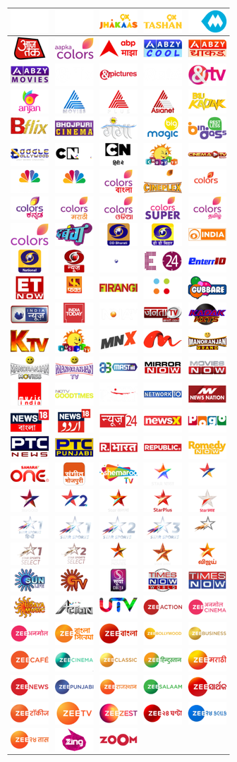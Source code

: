 | ![](https://raw.githubusercontent.com/RevGear/logo/master/Countries/IN/1-Sports.png) | ![](https://raw.githubusercontent.com/RevGear/logo/master/Countries/IN/9X-Jalwa.png) | ![](https://raw.githubusercontent.com/RevGear/logo/master/Countries/IN/9X-Jhakaas.png) | ![](https://raw.githubusercontent.com/RevGear/logo/master/Countries/IN/9X-Tashan.png) | ![](https://raw.githubusercontent.com/RevGear/logo/master/Countries/IN/9XM.png) | 
|:---:|:---:|:---:|:---:|:---:| 
| ![](https://raw.githubusercontent.com/RevGear/logo/master/Countries/IN/Aaj-Tak.png) | ![](https://raw.githubusercontent.com/RevGear/logo/master/Countries/IN/Aapka-Colors.png) | ![](https://raw.githubusercontent.com/RevGear/logo/master/Countries/IN/ABP-Majha.png) | ![](https://raw.githubusercontent.com/RevGear/logo/master/Countries/IN/Abzy-Cool.png) | ![](https://raw.githubusercontent.com/RevGear/logo/master/Countries/IN/Abzy-Dhakad.png) | 
| ![](https://raw.githubusercontent.com/RevGear/logo/master/Countries/IN/Abzy-Movies.png) | ![](https://raw.githubusercontent.com/RevGear/logo/master/Countries/IN/And-Flix.png) | ![](https://raw.githubusercontent.com/RevGear/logo/master/Countries/IN/And-Pictures.png) | ![](https://raw.githubusercontent.com/RevGear/logo/master/Countries/IN/And-Prive.png) | ![](https://raw.githubusercontent.com/RevGear/logo/master/Countries/IN/And-TV.png) | 
| ![](https://raw.githubusercontent.com/RevGear/logo/master/Countries/IN/Anjan-TV.png) | ![](https://raw.githubusercontent.com/RevGear/logo/master/Countries/IN/Asianet-Movies.png) | ![](https://raw.githubusercontent.com/RevGear/logo/master/Countries/IN/Asianet-Plus.png) | ![](https://raw.githubusercontent.com/RevGear/logo/master/Countries/IN/Asianet.png) | ![](https://raw.githubusercontent.com/RevGear/logo/master/Countries/IN/B4U-Kadak.png) | 
| ![](https://raw.githubusercontent.com/RevGear/logo/master/Countries/IN/Bflix-Movies.png) | ![](https://raw.githubusercontent.com/RevGear/logo/master/Countries/IN/Bhojpuri-Cinema.png) | ![](https://raw.githubusercontent.com/RevGear/logo/master/Countries/IN/Big-Ganga.png) | ![](https://raw.githubusercontent.com/RevGear/logo/master/Countries/IN/Big-Magic.png) | ![](https://raw.githubusercontent.com/RevGear/logo/master/Countries/IN/Bindass.png) | 
| ![](https://raw.githubusercontent.com/RevGear/logo/master/Countries/IN/Boogle-Bollywood.png) | ![](https://raw.githubusercontent.com/RevGear/logo/master/Countries/IN/Cartoon-Network-HD-Plus.png) | ![](https://raw.githubusercontent.com/RevGear/logo/master/Countries/IN/Cartoon-Network-Hindi.png) | ![](https://raw.githubusercontent.com/RevGear/logo/master/Countries/IN/Chutti-TV.png) | ![](https://raw.githubusercontent.com/RevGear/logo/master/Countries/IN/Cinema-TV.png) | 
| ![](https://raw.githubusercontent.com/RevGear/logo/master/Countries/IN/CNBC-Awaaz.png) | ![](https://raw.githubusercontent.com/RevGear/logo/master/Countries/IN/CNBC-Bajar.png) | ![](https://raw.githubusercontent.com/RevGear/logo/master/Countries/IN/Colors-Bangla.png) | ![](https://raw.githubusercontent.com/RevGear/logo/master/Countries/IN/Colors-Cineplex.png) | ![](https://raw.githubusercontent.com/RevGear/logo/master/Countries/IN/Colors-Infinity.png) | 
| ![](https://raw.githubusercontent.com/RevGear/logo/master/Countries/IN/Colors-Kannada.png) | ![](https://raw.githubusercontent.com/RevGear/logo/master/Countries/IN/Colors-Marathi.png) | ![](https://raw.githubusercontent.com/RevGear/logo/master/Countries/IN/Colors-Odia.png) | ![](https://raw.githubusercontent.com/RevGear/logo/master/Countries/IN/Colors-Super.png) | ![](https://raw.githubusercontent.com/RevGear/logo/master/Countries/IN/Colors-Tamil.png) | 
| ![](https://raw.githubusercontent.com/RevGear/logo/master/Countries/IN/Colors.png) | ![](https://raw.githubusercontent.com/RevGear/logo/master/Countries/IN/Dabangg.png) | ![](https://raw.githubusercontent.com/RevGear/logo/master/Countries/IN/DD-Bharati.png) | ![](https://raw.githubusercontent.com/RevGear/logo/master/Countries/IN/DD-Bihar.png) | ![](https://raw.githubusercontent.com/RevGear/logo/master/Countries/IN/DD-India.png) | 
| ![](https://raw.githubusercontent.com/RevGear/logo/master/Countries/IN/DD-National.png) | ![](https://raw.githubusercontent.com/RevGear/logo/master/Countries/IN/DD-News.png) | ![](https://raw.githubusercontent.com/RevGear/logo/master/Countries/IN/DD-Sports.png) | ![](https://raw.githubusercontent.com/RevGear/logo/master/Countries/IN/E24.png) | ![](https://raw.githubusercontent.com/RevGear/logo/master/Countries/IN/Enterr10.png) | 
| ![](https://raw.githubusercontent.com/RevGear/logo/master/Countries/IN/ET-Now.png) | ![](https://raw.githubusercontent.com/RevGear/logo/master/Countries/IN/Fakt-Marathi.png) | ![](https://raw.githubusercontent.com/RevGear/logo/master/Countries/IN/Firangi.png) | ![](https://raw.githubusercontent.com/RevGear/logo/master/Countries/IN/Food-Food.png) | ![](https://raw.githubusercontent.com/RevGear/logo/master/Countries/IN/Gubbare.png) | 
| ![](https://raw.githubusercontent.com/RevGear/logo/master/Countries/IN/India-News.png) | ![](https://raw.githubusercontent.com/RevGear/logo/master/Countries/IN/India-Today.png) | ![](https://raw.githubusercontent.com/RevGear/logo/master/Countries/IN/India-TV.png) | ![](https://raw.githubusercontent.com/RevGear/logo/master/Countries/IN/Janta-TV.png) | ![](https://raw.githubusercontent.com/RevGear/logo/master/Countries/IN/Kadak-Hits.png) | 
| ![](https://raw.githubusercontent.com/RevGear/logo/master/Countries/IN/KTV.png) | ![](https://raw.githubusercontent.com/RevGear/logo/master/Countries/IN/Kushi-TV.png) | ![](https://raw.githubusercontent.com/RevGear/logo/master/Countries/IN/M-N-X.png) | ![](https://raw.githubusercontent.com/RevGear/logo/master/Countries/IN/Maha-Movie.png) | ![](https://raw.githubusercontent.com/RevGear/logo/master/Countries/IN/Manoranjan-Grand.png) | 
| ![](https://raw.githubusercontent.com/RevGear/logo/master/Countries/IN/Manoranjan-Movies.png) | ![](https://raw.githubusercontent.com/RevGear/logo/master/Countries/IN/Manoranjan-TV.png) | ![](https://raw.githubusercontent.com/RevGear/logo/master/Countries/IN/Mastiii.png) | ![](https://raw.githubusercontent.com/RevGear/logo/master/Countries/IN/Mirror-Now.png) | ![](https://raw.githubusercontent.com/RevGear/logo/master/Countries/IN/Movies-Now.png) | 
| ![](https://raw.githubusercontent.com/RevGear/logo/master/Countries/IN/Music-India.png) | ![](https://raw.githubusercontent.com/RevGear/logo/master/Countries/IN/NDTV-Good-Times.png) | ![](https://raw.githubusercontent.com/RevGear/logo/master/Countries/IN/NDTV-Profit.png) | ![](https://raw.githubusercontent.com/RevGear/logo/master/Countries/IN/Network10.png) | ![](https://raw.githubusercontent.com/RevGear/logo/master/Countries/IN/News-Nation.png) | 
| ![](https://raw.githubusercontent.com/RevGear/logo/master/Countries/IN/News18-Bangla.png) | ![](https://raw.githubusercontent.com/RevGear/logo/master/Countries/IN/News18-Urdu.png) | ![](https://raw.githubusercontent.com/RevGear/logo/master/Countries/IN/News24.png) | ![](https://raw.githubusercontent.com/RevGear/logo/master/Countries/IN/NewsX.png) | ![](https://raw.githubusercontent.com/RevGear/logo/master/Countries/IN/Pogo.png) | 
| ![](https://raw.githubusercontent.com/RevGear/logo/master/Countries/IN/PTC-News.png) | ![](https://raw.githubusercontent.com/RevGear/logo/master/Countries/IN/PTC-Punjabi.png) | ![](https://raw.githubusercontent.com/RevGear/logo/master/Countries/IN/Republic-Bharat.png) | ![](https://raw.githubusercontent.com/RevGear/logo/master/Countries/IN/Republic-TV.png) | ![](https://raw.githubusercontent.com/RevGear/logo/master/Countries/IN/Romedy-Now.png) | 
| ![](https://raw.githubusercontent.com/RevGear/logo/master/Countries/IN/Sahara-One.png) | ![](https://raw.githubusercontent.com/RevGear/logo/master/Countries/IN/Sangeet-Bhojpuri.png) | ![](https://raw.githubusercontent.com/RevGear/logo/master/Countries/IN/Shemaroo-TV.png) | ![](https://raw.githubusercontent.com/RevGear/logo/master/Countries/IN/Star-Bharat.png) | ![](https://raw.githubusercontent.com/RevGear/logo/master/Countries/IN/Star-Gold-Select.png) | 
| ![](https://raw.githubusercontent.com/RevGear/logo/master/Countries/IN/Star-Gold.png) | ![](https://raw.githubusercontent.com/RevGear/logo/master/Countries/IN/Star-Gold2.png) | ![](https://raw.githubusercontent.com/RevGear/logo/master/Countries/IN/Star-Jalsha.png) | ![](https://raw.githubusercontent.com/RevGear/logo/master/Countries/IN/Star-Plus.png) | ![](https://raw.githubusercontent.com/RevGear/logo/master/Countries/IN/Star-Pravah.png) | 
| ![](https://raw.githubusercontent.com/RevGear/logo/master/Countries/IN/Star-Sports-1-Hindi.png) | ![](https://raw.githubusercontent.com/RevGear/logo/master/Countries/IN/Star-Sports-1.png) | ![](https://raw.githubusercontent.com/RevGear/logo/master/Countries/IN/Star-Sports-2.png) | ![](https://raw.githubusercontent.com/RevGear/logo/master/Countries/IN/Star-Sports-3.png) | ![](https://raw.githubusercontent.com/RevGear/logo/master/Countries/IN/Star-Sports-First.png) | 
| ![](https://raw.githubusercontent.com/RevGear/logo/master/Countries/IN/Star-Sports-Select1.png) | ![](https://raw.githubusercontent.com/RevGear/logo/master/Countries/IN/Star-Sports-Select2.png) | ![](https://raw.githubusercontent.com/RevGear/logo/master/Countries/IN/Star-Utsav-Movies.png) | ![](https://raw.githubusercontent.com/RevGear/logo/master/Countries/IN/Star-Utsav.png) | ![](https://raw.githubusercontent.com/RevGear/logo/master/Countries/IN/Star-Vijay.png) | 
| ![](https://raw.githubusercontent.com/RevGear/logo/master/Countries/IN/Sun-Life.png) | ![](https://raw.githubusercontent.com/RevGear/logo/master/Countries/IN/Sun-TV.png) | ![](https://raw.githubusercontent.com/RevGear/logo/master/Countries/IN/Surya-Cinema.png) | ![](https://raw.githubusercontent.com/RevGear/logo/master/Countries/IN/Times-Now-World.png) | ![](https://raw.githubusercontent.com/RevGear/logo/master/Countries/IN/Times-Now.png) | 
| ![](https://raw.githubusercontent.com/RevGear/logo/master/Countries/IN/Udaya-Music.png) | ![](https://raw.githubusercontent.com/RevGear/logo/master/Countries/IN/UTV-Action.png) | ![](https://raw.githubusercontent.com/RevGear/logo/master/Countries/IN/UTV-Movies.png) | ![](https://raw.githubusercontent.com/RevGear/logo/master/Countries/IN/Zee-Action.png) | ![](https://raw.githubusercontent.com/RevGear/logo/master/Countries/IN/Zee-Anmol-Cinema.png) | 
| ![](https://raw.githubusercontent.com/RevGear/logo/master/Countries/IN/Zee-Anmol.png) | ![](https://raw.githubusercontent.com/RevGear/logo/master/Countries/IN/Zee-Bangla-Cinema.png) | ![](https://raw.githubusercontent.com/RevGear/logo/master/Countries/IN/Zee-Bangla.png) | ![](https://raw.githubusercontent.com/RevGear/logo/master/Countries/IN/Zee-Bollywood.png) | ![](https://raw.githubusercontent.com/RevGear/logo/master/Countries/IN/Zee-Business.png) | 
| ![](https://raw.githubusercontent.com/RevGear/logo/master/Countries/IN/Zee-Cafe.png) | ![](https://raw.githubusercontent.com/RevGear/logo/master/Countries/IN/Zee-Cinema.png) | ![](https://raw.githubusercontent.com/RevGear/logo/master/Countries/IN/Zee-Classic.png) | ![](https://raw.githubusercontent.com/RevGear/logo/master/Countries/IN/Zee-Hindustan.png) | ![](https://raw.githubusercontent.com/RevGear/logo/master/Countries/IN/Zee-Marathi.png) | 
| ![](https://raw.githubusercontent.com/RevGear/logo/master/Countries/IN/Zee-News.png) | ![](https://raw.githubusercontent.com/RevGear/logo/master/Countries/IN/Zee-Punjabi.png) | ![](https://raw.githubusercontent.com/RevGear/logo/master/Countries/IN/Zee-Rajasthan.png) | ![](https://raw.githubusercontent.com/RevGear/logo/master/Countries/IN/Zee-Salaam.png) | ![](https://raw.githubusercontent.com/RevGear/logo/master/Countries/IN/Zee-Sarthak.png) | 
| ![](https://raw.githubusercontent.com/RevGear/logo/master/Countries/IN/Zee-Talkies.png) | ![](https://raw.githubusercontent.com/RevGear/logo/master/Countries/IN/Zee-TV.png) | ![](https://raw.githubusercontent.com/RevGear/logo/master/Countries/IN/Zee-Zest.png) | ![](https://raw.githubusercontent.com/RevGear/logo/master/Countries/IN/Zee24-Ghanta.png) | ![](https://raw.githubusercontent.com/RevGear/logo/master/Countries/IN/Zee24-Kalak.png) | 
| ![](https://raw.githubusercontent.com/RevGear/logo/master/Countries/IN/Zee24-Taas.png) | ![](https://raw.githubusercontent.com/RevGear/logo/master/Countries/IN/Zing.png) | ![](https://raw.githubusercontent.com/RevGear/logo/master/Countries/IN/Zoom.png)  | 
